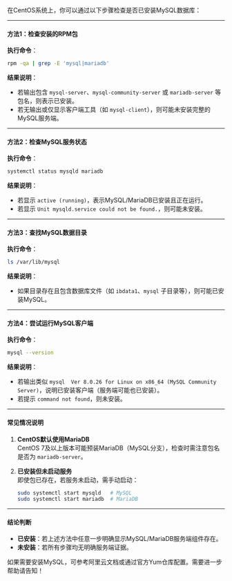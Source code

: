 在CentOS系统上，你可以通过以下步骤检查是否已安装MySQL数据库：

---

#### 方法1：检查安装的RPM包
**执行命令**：
```bash
rpm -qa | grep -E 'mysql|mariadb'
```

**结果说明**：
- 若输出包含 `mysql-server`、`mysql-community-server` 或 `mariadb-server` 等包名，则表示已安装。
- 若无输出或仅显示客户端工具（如 `mysql-client`），则可能未安装完整的MySQL服务端。

---

#### 方法2：检查MySQL服务状态
**执行命令**：
```bash
systemctl status mysqld mariadb
```

**结果说明**：
- 若显示 `active (running)`，表示MySQL/MariaDB已安装且正在运行。
- 若显示 `Unit mysqld.service could not be found.`，则可能未安装。

---

#### 方法3：查找MySQL数据目录
**执行命令**：
```bash
ls /var/lib/mysql
```

**结果说明**：
- 如果目录存在且包含数据库文件（如 `ibdata1`、`mysql` 子目录等），则可能已安装MySQL。

---

#### 方法4：尝试运行MySQL客户端
**执行命令**：
```bash
mysql --version
```

**结果说明**：
- 若输出类似 `mysql  Ver 8.0.26 for Linux on x86_64 (MySQL Community Server)`，说明已安装客户端（服务端可能也已安装）。
- 若提示 `command not found`，则未安装。

---

#### 常见情况说明
1. **CentOS默认使用MariaDB**  
   CentOS 7及以上版本可能预装MariaDB（MySQL分支），检查时需注意包名是否为 `mariadb-server`。

2. **已安装但未启动服务**  
   即使包已存在，若服务未启动，需手动启动：
   ```bash
   sudo systemctl start mysqld   # MySQL
   sudo systemctl start mariadb  # MariaDB
   ```

---

#### 结论判断
- **已安装**：若上述方法中任意一步明确显示MySQL/MariaDB服务端组件存在。
- **未安装**：若所有步骤均无明确服务端证据。

如果需要安装MySQL，可参考阿里云文档或通过官方Yum仓库配置。需要进一步帮助请告知！